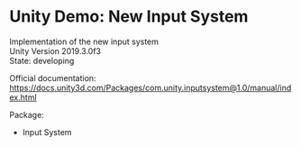 # Unity Demo: New Input System

<p>
Implementation of the new input system <br/>
Unity Version 2019.3.0f3 <br/>
State: developing <br/>
</p>

Official documentation:
https://docs.unity3d.com/Packages/com.unity.inputsystem@1.0/manual/index.html

Package:
 + Input System
